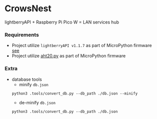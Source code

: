 # CrowsNest
lightberryAPI + Raspberry Pi Pico W = LAN services hub

### Requirements
- Project utilize `lightberryAPI v1.1.7` as part of MicroPython firmware
[see](https://github.com/zNitche/lightberryAPI?tab=readme-ov-file#as-a-micropython-frozen-module)
- Project utilize [aht20.py](https://github.com/zNitche/pico-aht20/blob/master/aht20.py) as part of MicroPython firmware

### Extra
- database tools
  - minify `db.json`
  ```
  python3 .tools/convert_db.py --db_path ./db.json --minify
  ```
  - de-minify `db.json`
  ```
  python3 .tools/convert_db.py --db_path ./db.json
  ```
